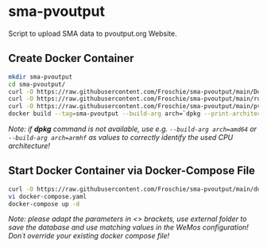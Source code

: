 # sma-pvoutput
Script to upload SMA data to pvoutput.org Website.


## Create Docker Container

```bash
mkdir sma-pvoutput
cd sma-pvoutput/
curl -O https://raw.githubusercontent.com/Froschie/sma-pvoutput/main/Dockerfile
curl -O https://raw.githubusercontent.com/Froschie/sma-pvoutput/main/run
curl -O https://raw.githubusercontent.com/Froschie/sma-pvoutput/main/pvoutput.py
docker build --tag=sma-pvoutput --build-arg arch=`dpkg --print-architecture` .
```
*Note: if __dpkg__ command is not available, use e.g. `--build-arg arch=amd64` or `--build-arg arch=armhf` as values to correctly identify the used CPU architecture!*


## Start Docker Container via Docker-Compose File
```bash
curl -O https://raw.githubusercontent.com/Froschie/sma-pvoutput/main/docker-compose.yaml
vi docker-compose.yaml
docker-compose up -d
```
*Note: please adapt the parameters in <> brackets, use external folder to save the database and use matching values in the WeMos configuration! Don´t override your existing docker compose file!*
